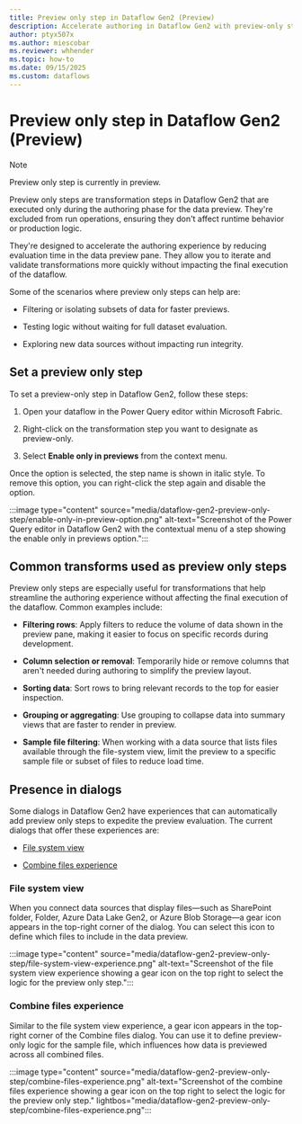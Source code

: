```yaml
---
title: Preview only step in Dataflow Gen2 (Preview)
description: Accelerate authoring in Dataflow Gen2 with preview-only steps—apply transformations during design time without affecting runtime execution.
author: ptyx507x
ms.author: miescobar
ms.reviewer: whhender
ms.topic: how-to
ms.date: 09/15/2025
ms.custom: dataflows
---
```


# Preview only step in Dataflow Gen2 (Preview)

> [!NOTE]
> Preview only step is currently in preview.

Preview only steps are transformation steps in Dataflow Gen2 that are executed only during the authoring phase for the data preview. They're excluded from run operations, ensuring they don't affect runtime behavior or production logic.

They're designed to accelerate the authoring experience by reducing evaluation time in the data preview pane. They allow you to iterate and validate transformations more quickly without impacting the final execution of the dataflow.

Some of the scenarios where preview only steps can help are:

- Filtering or isolating subsets of data for faster previews.

- Testing logic without waiting for full dataset evaluation.

- Exploring new data sources without impacting run integrity.

## Set a preview only step

To set a preview-only step in Dataflow Gen2, follow these steps:

1. Open your dataflow in the Power Query editor within Microsoft Fabric.

1. Right-click on the transformation step you want to designate as preview-only.

1. Select **Enable only in previews** from the context menu.

Once the option is selected, the step name is shown in italic style. To remove this option, you can right-click the step again and disable the option.

:::image type="content" source="media/dataflow-gen2-preview-only-step/enable-only-in-preview-option.png" alt-text="Screenshot of the Power Query editor in Dataflow Gen2 with the contextual menu of a step showing the enable only in previews option.":::

## Common transforms used as preview only steps

Preview only steps are especially useful for transformations that help streamline the authoring experience without affecting the final execution of the dataflow. Common examples include:

- **Filtering rows**: Apply filters to reduce the volume of data shown in the preview pane, making it easier to focus on specific records during development.

- **Column selection or removal**: Temporarily hide or remove columns that aren't needed during authoring to simplify the preview layout.

- **Sorting data**: Sort rows to bring relevant records to the top for easier inspection.

- **Grouping or aggregating**: Use grouping to collapse data into summary views that are faster to render in preview.

- **Sample file filtering**: When working with a data source that lists files available through the file-system view, limit the preview to a specific sample file or subset of files to reduce load time.

## Presence in dialogs

Some dialogs in Dataflow Gen2 have experiences that can automatically add preview only steps to expedite the preview evaluation. The current dialogs that offer these experiences are:

- [File system view](#file-system-view)

- [Combine files experience](#combine-files-experience)

### File system view

When you connect data sources that display files—such as SharePoint folder, Folder, Azure Data Lake Gen2, or Azure Blob Storage—a gear icon appears in the top-right corner of the dialog. You can select this icon to define which files to include in the data preview.

:::image type="content" source="media/dataflow-gen2-preview-only-step/file-system-view-experience.png" alt-text="Screenshot of the file system view experience showing a gear icon on the top right to select the logic for the preview only step.":::

### Combine files experience

Similar to the file system view experience, a gear icon appears in the top-right corner of the Combine files dialog. You can use it to define preview-only logic for the sample file, which influences how data is previewed across all combined files.

:::image type="content" source="media/dataflow-gen2-preview-only-step/combine-files-experience.png" alt-text="Screenshot of the combine files experience showing a gear icon on the top right to select the logic for the preview only step." lightbos="media/dataflow-gen2-preview-only-step/combine-files-experience.png":::
